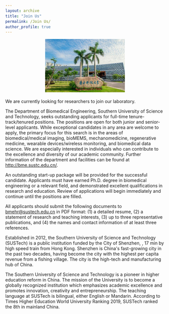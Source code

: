 ```yaml
---
layout: archive
title: "Join Us"
permalink: /Join Us/
author_profile: true
---
```


<div style="text-align: center">
<img src='/images/uni1.jpg' style='width: 50%'>
</div>

<br>
We are currently looking for researchers to join our laboratory.

The Department of Biomedical Engineering, Southern University of Science and Technology, seeks outstanding applicants for full-time tenure-track/tenured positions. The positions are open for both junior and senior-level applicants. While exceptional candidates in any area are welcome to apply, the primary focus for this search is in the areas of biomedical/medical imaging, bioMEMS, mechanomedicine, regenerative medicine, wearable devices/wireless monitoring, and biomedical data science. We are especially interested in individuals who can contribute to the excellence and diversity of our academic community. Further information of the department and facilities can be found at http://bme.sustc.edu.cn/.

 

An outstanding start-up package will be provided for the successful candidate. Applicants must have earned Ph.D. degree in biomedical engineering or a relevant field, and demonstrated excellent qualifications in research and education. Review of applications will begin immediately and continue until the positions are filled.

 

All applicants should submit the following documents to bmehr@sustech.edu.cn in PDF format: (1) a detailed resume, (2) a statement of research and teaching interests, (3) up to three representative publications, and (4) the names and contact information of at least three references.

 

Established in 2012, the Southern University of Science and Technology (SUSTech) is a public institution funded by the City of Shenzhen, , 17 min by high speed train from Hong Kong. Shenzhen is China's fast-growing city in the past two decades, having become the city with the highest per capita revenue from a fishing village. The city is the high-tech and manufacturing hub of China.

 

The Southern University of Science and Technology is a pioneer in higher education reform in China. The mission of the University is to become a globally recognized institution which emphasizes academic excellence and promotes innovation, creativity and entrepreneurship. The teaching language at SUSTech is bilingual, either English or Mandarin. According to Times Higher Education World University Ranking 2019, SUSTech ranked the 8th in mainland China.